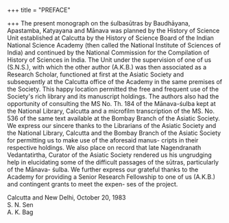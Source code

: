 +++
title = "PREFACE"

+++
The present monograph on the śulbasūtras by Baudhāyana, Apastamba, Katyayana and Mānava was planned by the History of Science Unit established at Calcutta by the History of Science Board of the Indian National Science Academy (then called the National Institute of Sciences of India) and continued by the National Commission for the Compilation of History of Sciences in India. The Unit under the supervision of one of us (S.N.S.), with which the other author (A.K.B.) was then associated as a Research Scholar, functioned at first at the Asiatic Society and subsequently at the Calcutta office of the Academy in the same premises of the Society. This happy location permitted the free and frequent use of the Society's rich library and its manuscript holdings. The authors also had the opportunity of consulting the MS No. Th. 184 of the Mānava-śulba kept at the National Library, Calcutta and a microfilm transcription of the MS. No. 536 of the same text available at the Bombay Branch of the Asiatic Society. We express our sincere thanks to the Librarians of the Asiatic Society and the National Library, Calcutta and the Bombay Branch of the Asiatic Society for permitting us to make use of the aforesaid manus- cripts in their respective holdings. We also place on record that late Nagendranath Vedantatirtha, Curator of the Asiatic Society rendered us his ungrudging help in elucidating some of the difficult passages of the sūtras, particularly of the Mānava- śulba. We further express our grateful thanks to the Academy for providing a Senior Research Fellowship to one of us (A.K.B.) and contingent grants to meet the expen- ses of the project.

Calcutta and New Delhi, October 20, 1983  
S. N. Sen  
A. K. Bag  
